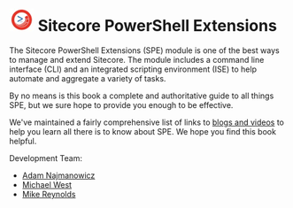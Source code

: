![logo](images/logos/logo-45x45.jpg) Sitecore PowerShell Extensions
=======

The Sitecore PowerShell Extensions (SPE) module is one of the best ways to manage and extend Sitecore. The module includes a command line interface (CLI) and an integrated scripting environment (ISE) to help automate and aggregate a variety of tasks.

By no means is this book a complete and authoritative guide to all things SPE, but we sure hope to provide you enough to be effective.

We've maintained a fairly comprehensive list of links to [blogs and videos](http://blog.najmanowicz.com/sitecore-powershell-console/) to help you learn all there is to know about SPE. We hope you find this book helpful.

Development Team:

* [Adam Najmanowicz](http://blog.najmanowicz.com/)
* [Michael West](http://michaellwest.blogspot.com/)
* [Mike Reynolds](http://sitecorejunkie.com/)